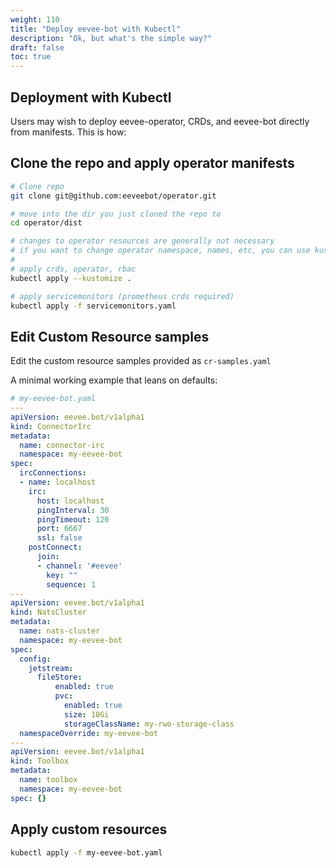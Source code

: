 ```yaml
---
weight: 110
title: "Deploy eevee-bot with Kubectl"
description: "Ok, but what's the simple way?"
draft: false
toc: true
---
```


## Deployment with Kubectl

Users may wish to deploy eevee-operator, CRDs, and eevee-bot directly from manifests. This is how:

## Clone the repo and apply operator manifests

```bash
# Clone repo
git clone git@github.com:eeveebot/operator.git

# move into the dir you just cloned the repo to
cd operator/dist

# changes to operator resources are generally not necessary
# if you want to change operator namespace, names, etc, you can use kustomize patches
#
# apply crds, operator, rbac
kubectl apply --kustomize .

# apply servicemonitors (prometheus crds required)
kubectl apply -f servicemonitors.yaml
```

## Edit Custom Resource samples

Edit the custom resource samples provided as `cr-samples.yaml`

A minimal working example that leans on defaults:

```yaml
# my-eevee-bot.yaml
---
apiVersion: eevee.bot/v1alpha1
kind: ConnectorIrc
metadata:
  name: connector-irc
  namespace: my-eevee-bot
spec:
  ircConnections:
  - name: localhost
    irc:
      host: localhost
      pingInterval: 30
      pingTimeout: 120
      port: 6667
      ssl: false
    postConnect:
      join:
      - channel: '#eevee'
        key: ""
        sequence: 1
---
apiVersion: eevee.bot/v1alpha1
kind: NatsCluster
metadata:
  name: nats-cluster
  namespace: my-eevee-bot
spec:
  config:
    jetstream:
      fileStore:
          enabled: true
          pvc:
            enabled: true
            size: 10Gi
            storageClassName: my-rwo-storage-class
  namespaceOverride: my-eevee-bot
---
apiVersion: eevee.bot/v1alpha1
kind: Toolbox
metadata:
  name: toolbox
  namespace: my-eevee-bot
spec: {}
```

## Apply custom resources

```bash
kubectl apply -f my-eevee-bot.yaml
```
